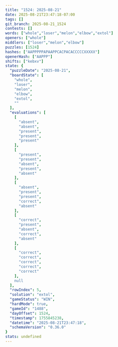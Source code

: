```yaml
---
title: "1524: 2025-08-21"
date: 2025-08-21T23:47:18-07:00
tags: []
git_branch: 2025-08-21_1524
contests: []
words: ["whole","loser","melon","elbow","extol"]
openers: ["whole"]
middlers: ["loser","melon","elbow"]
puzzles: [1524]
hashes: ["AAPPPPPAPAAPPCACPACACCCCCXXXXX"]
openerHash: ["AAPPP"]
shifts: ["kebxv"]
state: {
  "puzzleDate": "2025-08-21",
  "boardState": [
    "whole",
    "loser",
    "melon",
    "elbow",
    "extol",
    ""
  ],
  "evaluations": [
    [
      "absent",
      "absent",
      "present",
      "present",
      "present"
    ],
    [
      "present",
      "present",
      "absent",
      "present",
      "absent"
    ],
    [
      "absent",
      "present",
      "present",
      "correct",
      "absent"
    ],
    [
      "correct",
      "present",
      "absent",
      "correct",
      "absent"
    ],
    [
      "correct",
      "correct",
      "correct",
      "correct",
      "correct"
    ],
    null
  ],
  "rowIndex": 5,
  "solution": "extol",
  "gameStatus": "WIN",
  "hardMode": true,
  "gameId": "1488",
  "dayOffset": 1524,
  "timestamp": 1755845238,
  "datetime": "2025-08-21T23:47:18",
  "schemaVersion": "0.36.0"
}
stats: undefined
---
```

<!-- more -->
